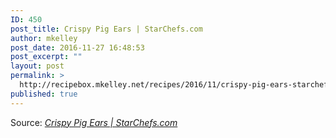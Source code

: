 ```yaml
---
ID: 450
post_title: Crispy Pig Ears | StarChefs.com
author: mkelley
post_date: 2016-11-27 16:48:53
post_excerpt: ""
layout: post
permalink: >
  http://recipebox.mkelley.net/recipes/2016/11/crispy-pig-ears-starchefs-com/
published: true
---
```

Source: <em><a href="http://www.starchefs.com/cook/recipe/crispy-pig-ears">Crispy Pig Ears | StarChefs.com</a></em>